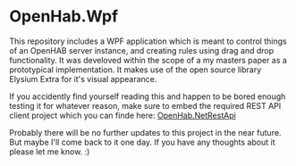 # OpenHab.Wpf

This repository includes a WPF application which is meant to control things of an OpenHAB server instance, and creating rules using drag and drop functionality. It was develoved within the scope of a my masters paper as a prototypical implementation. It makes use of the open source library Elysium Extra for it's visual appearance.

If you accidently find yourself reading this and happen to be bored enough testing it for whatever reason, make sure to embed the required REST API client project which you can finde here: [OpenHab.NetRestApi](https://github.com/ConfusedHorse/OpenHab.NetRestApi)

Probably there will be no further updates to this project in the near future. But maybe I'll come back to it one day. If you have any thoughts about it please let me know. :)
